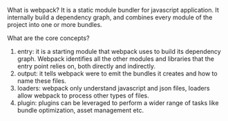 What is webpack?
It is a static module bundler for javascript application. It internally build a dependency graph, and combines every module of the project into one or more bundles. 

What are the core concepts?
1) entry: it is a starting module that webpack uses to build its dependency graph. Webpack identifies all the other modules and libraries that the entry point relies on, both directly and indirectly.
2) output: it tells webpack were to emit the bundles it creates and how to name these files.
3) loaders: webpack only understand javascript and json files, loaders allow webpack to process other types of files.
4) plugin: plugins can be leveraged to perform a wider range of tasks like bundle optimization, asset management etc.
   
